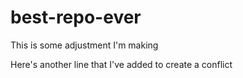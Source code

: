 # best-repo-ever

This is some adjustment I'm making

Here's another line that I've added to create a conflict